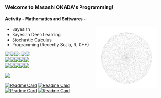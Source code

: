 ### Welcome to Masashi OKADA's Programming!
#### Activity - Mathematics and Softwares -
<img src="https://github.com/jirotubuyaki/jirotubuyaki/blob/main/prefund_color.png" width="40%" align="right">

* Bayesian
* Bayesian Deep Learning
* Stochastic Calculus
* Programming (Recently Scala, R, C++)
 
<img src="https://cdn.jsdelivr.net/gh/devicons/devicon/icons/java/java-original-wordmark.svg" width="9%"><img src="https://cdn.jsdelivr.net/gh/devicons/devicon/icons/scala/scala-original-wordmark.svg" width="9%"><img src="https://cdn.jsdelivr.net/gh/devicons/devicon/icons/r/r-original.svg" width="9%">
<img src="https://cdn.jsdelivr.net/gh/devicons/devicon/icons/cplusplus/cplusplus-original.svg" width="9%"><img src="https://cdn.jsdelivr.net/gh/devicons/devicon/icons/c/c-original.svg" width="9%">  
<img src="https://cdn.jsdelivr.net/gh/devicons/devicon/icons/html5/html5-original-wordmark.svg" width="9%"><img src="https://cdn.jsdelivr.net/gh/devicons/devicon/icons/css3/css3-original-wordmark.svg" width="9%"><img src="https://cdn.jsdelivr.net/gh/devicons/devicon/icons/php/php-original.svg" width="9%"><img src="https://cdn.jsdelivr.net/gh/devicons/devicon/icons/javascript/javascript-plain.svg" width="9%"><img src="https://cdn.jsdelivr.net/gh/devicons/devicon/icons/tomcat/tomcat-original-wordmark.svg" width="9%">    
<img src="https://cdn.jsdelivr.net/gh/devicons/devicon/icons/linux/linux-original.svg" width="9%"><img src="https://cdn.jsdelivr.net/gh/devicons/devicon/icons/ubuntu/ubuntu-plain-wordmark.svg" width="9%"><img src="https://cdn.jsdelivr.net/gh/devicons/devicon/icons/apache/apache-original-wordmark.svg" width="9%"><img src="https://cdn.jsdelivr.net/gh/devicons/devicon/icons/mysql/mysql-original-wordmark.svg" width="9%"><img src="https://cdn.jsdelivr.net/gh/devicons/devicon/icons/github/github-original-wordmark.svg" width="9%">         
  
![](https://komarev.com/ghpvc/?username=jirotubuyaki&color=blueviolet)  

[![Readme Card](https://github-readme-stats.vercel.app/api/pin/?username=jirotubuyaki&repo=Jdmbs)](https://github.com/jirotubuyaki/Jdmbs)
[![Readme Card](https://github-readme-stats.vercel.app/api/pin/?username=jirotubuyaki&repo=CRPClustering)](https://github.com/jirotubuyaki/CRPClustering)
[![Readme Card](https://github-readme-stats.vercel.app/api/pin/?username=jirotubuyaki&repo=Random-Flower)](https://github.com/jirotubuyaki/Random-Flower)
[![Readme Card](https://github-readme-stats.vercel.app/api/pin/?username=jirotubuyaki&repo=Traffic-Simulator)](https://github.com/jirotubuyaki/Traffic-Simulator)
